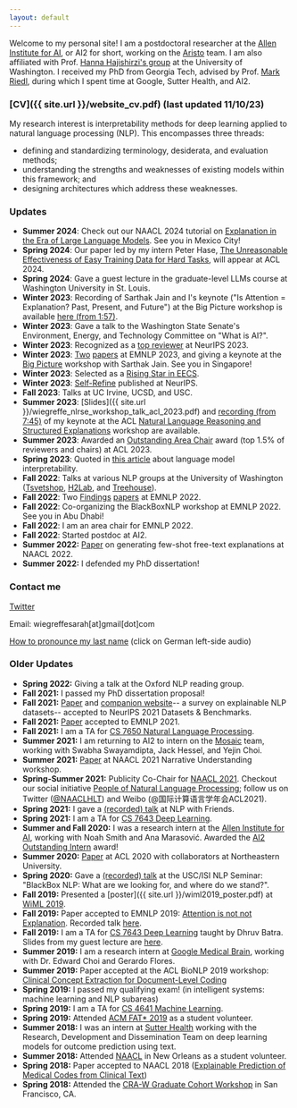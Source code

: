 ```yaml
---
layout: default
---
```


Welcome to my personal site! I am a postdoctoral researcher at the [Allen Institute for AI](https://allenai.org/), or AI2 for short, working on the [Aristo](https://allenai.org/aristo) team. I am also affiliated with Prof. [Hanna Hajishirzi's group](https://h2lab.cs.washington.edu/) at the University of Washington.
I received my PhD from Georgia Tech, advised by Prof. [Mark Riedl](https://eilab-gt.github.io), during which I spent time at Google, Sutter Health, and AI2.

### [CV]({{ site.url }}/website_cv.pdf) (last updated 11/10/23)

<!-- I am recruiting interns to work with me at AI2. The application is always rolling, but please [apply here](https://boards.greenhouse.io/thealleninstitute/jobs/2171324) by Nov. 1st for summer 2023 consideration! (Please also mention me in your application.) -->

My research interest is interpretability methods for deep learning applied to natural language processing (NLP). This encompasses three threads: 
- defining and standardizing terminology, desiderata, and evaluation methods;
- understanding the strengths and weaknesses of existing models within this framework; and
- designing architectures which address these weaknesses.
 
### Updates
- **Summer 2024**: Check out our NAACL 2024 tutorial on [Explanation in the Era of Large Language Models](https://explanation-llm.github.io/). See you in Mexico City!
- **Spring 2024**: Our paper led by my intern Peter Hase, [The Unreasonable Effectiveness of Easy Training Data for Hard Tasks](https://arxiv.org/abs/2401.06751), will appear at ACL 2024.
- **Spring 2024**: Gave a guest lecture in the graduate-level LLMs course at Washington University in St. Louis.
- **Winter 2023**: Recording of Sarthak Jain and I's keynote ("Is Attention = Explanation? Past, Present, and Future") at the Big Picture workshop is available [here (from 1:57)](https://us06web.zoom.us/rec/play/Xp0np80zg8IxSPS_bnXpCBbtM3ffGiP4gT1TMZ3-XGSNhlwIEL8dP0WWLT8YLbjGazumq4vh8q7kL5RZ.Uf8hy5Cejeyk3Jrd?canPlayFromShare=true&from=share_recording_detail&startTime=1701908520000&componentName=rec-play&originRequestUrl=https://us06web.zoom.us/rec/share/RnBM-pPFJKaCxH_4FE0ehJyPw3ZfLxNWe_9SCkylWR40KIDW5y_bey4D_PJ8g2TC.7Dy5zKUm59N50z6y?startTime=1701908520000).
- **Winter 2023**: Gave a talk to the Washington State Senate's Environment, Energy, and Technology Committee on "What is AI?".
- **Winter 2023**: Recognized as a [top reviewer](https://nips.cc/Conferences/2023/ProgramCommittee#top-reivewers) at NeurIPS 2023.
- **Winter 2023**: [Two](https://arxiv.org/abs/2305.14596) [papers](https://arxiv.org/abs/2305.14956) at EMNLP 2023, and giving a keynote at the [Big Picture](https://www.bigpictureworkshop.com/) workshop with Sarthak Jain. See you in Singapore!
- **Winter 2023**: Selected as a [Rising Star in EECS](https://eecsrisingstars2023.cc.gatech.edu/).
- **Winter 2023**: [Self-Refine](https://arxiv.org/abs/2303.17651) published at NeurIPS.
- **Fall 2023**: Talks at UC Irvine, UCSD, and USC.
- **Summer 2023**: [Slides]({{ site.url }}/wiegreffe_nlrse_workshop_talk_acl_2023.pdf) and [recording (from 7:45)](https://us06web.zoom.us/rec/play/V4A5H-PIcqk41T1aS-ejShSYAo-yQFn0O5dIc8CmMbbA8g4m2CwCI1v9hXtEw0rHS6GvxxMZRHaY1-w-.KErf5RNWLR6deohR?canPlayFromShare=true&from=share_recording_detail&continueMode=true&componentName=rec-play&originRequestUrl=https%3A%2F%2Fus06web.zoom.us%2Frec%2Fshare%2FRABF5bV1gMx3TD0aH6-9Gn0rcrTwGNzqQQ9Uc8QtzSgxecQvc1qJWv8v-mGBcg.-Hjt45OOFD8UpYWm) of my keynote at the ACL [Natural Language Reasoning and Structured Explanations](https://nl-reasoning-workshop.github.io/) workshop are available.
- **Summer 2023**: Awarded an [Outstanding Area Chair](https://2023.aclweb.org/program/best_reviewers/) award (top 1.5% of reviewers and chairs) at ACL 2023.
- **Spring 2023**: Quoted in [this article](https://www.fastcompany.com/90896928/the-frightening-truth-about-ai-chatbots-nobody-knows-exactly-how-they-work) about language model interpretability.
- **Fall 2022**: Talks at various NLP groups at the University of Washington ([Tsvetshop](https://tsvetshop.github.io/), [H2Lab](https://h2lab.cs.washington.edu/), and [Treehouse](https://faculty.washington.edu/ebender/)).
- **Fall 2022**: Two [Findings](https://arxiv.org/abs/2204.07693) [papers](https://arxiv.org/abs/2105.01311) at EMNLP 2022.
- **Fall 2022**: Co-organizing the BlackBoxNLP workshop at EMNLP 2022. See you in Abu Dhabi!
- **Fall 2022**: I am an area chair for EMNLP 2022.
- **Fall 2022**: Started postdoc at AI2.
- **Summer 2022:** [Paper](https://arxiv.org/abs/2112.08674) on generating few-shot free-text explanations at NAACL 2022.
- **Summer 2022:** I defended my PhD dissertation!

### Contact me

[Twitter](https://twitter.com/sarahwiegreffe)

Email: wiegreffesarah[at]gmail[dot]com

[How to pronounce my last name](https://translate.google.com/#view=home&op=translate&sl=de&tl=en&text=wiegreffe) (click on German left-side audio)

### Older Updates
- **Spring 2022:** Giving a talk at the Oxford NLP reading group.
- **Fall 2021:** I passed my PhD dissertation proposal!
- **Fall 2021:** [Paper](https://arxiv.org/abs/2102.12060) and [companion website](https://exnlpdatasets.github.io/)-- a survey on explainable NLP datasets-- accepted to NeurIPS 2021 Datasets & Benchmarks.
- **Fall 2021:** [Paper](https://arxiv.org/abs/2010.12762) accepted to EMNLP 2021.
- **Fall 2021:** I am a TA for [CS 7650 Natural Language Processing](https://cocoxu.github.io/CS7650_fall2021/).
- **Summer 2021:** I am returning to AI2 to intern on the [Mosaic](https://mosaic.allenai.org/) team, working with Swabha Swayamdipta, Jack Hessel, and Yejin Choi.
- **Summer 2021:** [Paper](https://arxiv.org/abs/2105.01311) at NAACL 2021 Narrative Understanding workshop.
- **Spring-Summer 2021:** Publicity Co-Chair for [NAACL 2021](https://2021.naacl.org). Checkout our social initiative [People of Natural Language Processing](https://peopleofnlproc.github.io); follow us on Twitter ([@NAACLHLT](https://twitter.com/naaclhlt?lang=en)) and Weibo (@国际计算语言学年会ACL2021).
- **Spring 2021:** I gave a [(recorded) talk](https://www.youtube.com/watch?v=1zNFaNuASuc) at NLP with Friends.
- **Spring 2021:** I am a TA for [CS 7643 Deep Learning](https://www.cc.gatech.edu/classes/AY2021/cs7643_spring/).
- **Summer and Fall 2020:** I was a research intern at the [Allen Institute for AI](https://allenai.org/), working with Noah Smith and Ana Marasović. Awarded the [AI2 Outstanding Intern](https://allenai.org/outstanding-interns) award!
- **Summer 2020:** [Paper](https://www.aclweb.org/anthology/2020.acl-main.409.pdf) at ACL 2020 with collaborators at Northeastern University.
- **Spring 2020:** Gave a [(recorded) talk](https://bluejeans.com/s/NqZd0) at the USC/ISI NLP Seminar: "BlackBox NLP: What are we looking for, and where do we stand?".
- **Fall 2019:** Presented a [poster]({{ site.url }}/wiml2019_poster.pdf) at [WiML 2019](https://wimlworkshop.org/2019/).  
- **Fall 2019:** Paper accepted to EMNLP 2019: [Attention is not not Explanation](https://arxiv.org/abs/1908.04626). Recorded talk [here](https://vimeo.com/404731845).
- **Fall 2019:** I am a TA for [CS 7643 Deep Learning](https://www.cc.gatech.edu/classes/AY2020/cs7643_fall/) taught by Dhruv Batra. Slides from my guest lecture are [here](https://www.cc.gatech.edu/classes/AY2020/cs7643_fall/slides/L16_attention_transformers.pdf).
- **Summer 2019:** I am a research intern at [Google Medical Brain](https://ai.google/healthcare/), working with Dr. Edward Choi and Gerardo Flores. 
- **Summer 2019:** Paper accepted at the ACL BioNLP 2019 workshop: [Clinical Concept Extraction for Document-Level Coding](https://arxiv.org/abs/1906.03380)
- **Spring 2019:** I passed my qualifying exam! (in intelligent systems: machine learning and NLP subareas)
- **Spring 2019:** I am a TA for [CS 4641 Machine Learning](https://bhrolenok.github.io/teaching/cs-4641-spr2019/index.html).
- **Spring 2019:** Attended [ACM FAT\* 2019](https://fatconference.org/2019/) as a student volunteer.
- **Summer 2018:** I was an intern at [Sutter Health](https://www.sutterhealth.org/) working with the Research, Development and Dissemination Team on deep learning models for outcome prediction using text. 
- **Summer 2018:** Attended [NAACL](http://naacl2018.org/) in New Orleans as a student volunteer.
- **Spring 2018:** Paper accepted to NAACL 2018 ([Explainable Prediction of Medical Codes from Clinical Text](https://arxiv.org/pdf/1802.05695.pdf))
- **Spring 2018:** Attended the [CRA-W Graduate Cohort Workshop](https://cra.org/cra-w/events/grad-cohort-women-2018/) in San Francisco, CA.